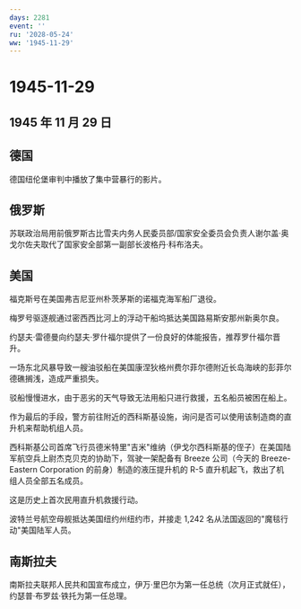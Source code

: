 ```yaml
---
days: 2281
event: ''
ru: '2028-05-24'
ww: '1945-11-29'
---
```


# 1945-11-29

## 1945 年 11 月 29 日

## 德国

德国纽伦堡审判中播放了集中营暴行的影片。

## 俄罗斯

苏联政治局用前俄罗斯古比雪夫内务人民委员部/国家安全委员会负责人谢尔盖·奥戈尔佐夫取代了国家安全部第一副部长波格丹·科布洛夫。

## 美国

福克斯号在美国弗吉尼亚州朴茨茅斯的诺福克海军船厂退役。

梅罗号驱逐舰通过密西西比河上的浮动干船坞抵达美国路易斯安那州新奥尔良。

约瑟夫·雷德曼向约瑟夫·罗什福尔提供了一份良好的体能报告，推荐罗什福尔晋升。

一场东北风暴导致一艘油驳船在美国康涅狄格州费尔菲尔德附近长岛海峡的彭菲尔德礁搁浅，造成严重损失。

驳船慢慢进水，由于恶劣的天气导致无法用船只进行救援，五名船员被困在船上。

作为最后的手段，警方前往附近的西科斯基设施，询问是否可以使用该制造商的直升机来帮助机组人员。

西科斯基公司首席飞行员德米特里"吉米"维纳（伊戈尔西科斯基的侄子）在美国陆军航空兵上尉杰克贝克的协助下，驾驶一架配备有
Breeze 公司（今天的 Breeze-Eastern Corporation
的前身）制造的液压提升机的 R-5 直升机起飞，救出了机组人员全部五名成员。

这是历史上首次民用直升机救援行动。

波特兰号航空母舰抵达美国纽约州纽约市，并接走 1,242
名从法国返回的"魔毯行动"美国陆军人员。

## 南斯拉夫

南斯拉夫联邦人民共和国宣布成立，伊万·里巴尔为第一任总统（次月正式就任），约瑟普·布罗兹·铁托为第一任总理。